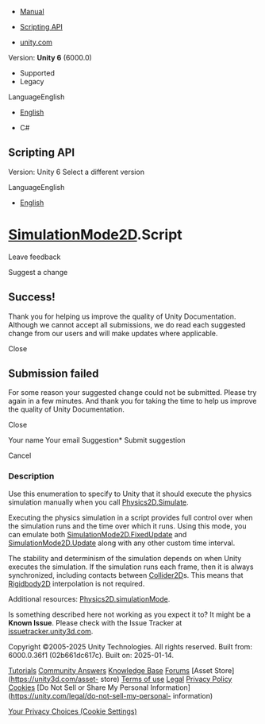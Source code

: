 [ ]()

  * [Manual](../Manual/index.html)
  * [Scripting API](../ScriptReference/index.html)

  * [unity.com](https://unity.com/)

Version: **Unity 6** (6000.0)

  * Supported
  * Legacy

LanguageEnglish

  * [English]()

  * C#

[ ](https://docs.unity3d.com)

## Scripting API

Version: Unity 6 Select a different version

LanguageEnglish

  * [English]()

#  [SimulationMode2D](SimulationMode2D.html).Script

Leave feedback

Suggest a change

## Success!

Thank you for helping us improve the quality of Unity Documentation. Although
we cannot accept all submissions, we do read each suggested change from our
users and will make updates where applicable.

Close

## Submission failed

For some reason your suggested change could not be submitted. Please <a>try
again</a> in a few minutes. And thank you for taking the time to help us
improve the quality of Unity Documentation.

Close

Your name Your email Suggestion* Submit suggestion

Cancel

[ ]()

### Description

Use this enumeration to specify to Unity that it should execute the physics
simulation manually when you call
[Physics2D.Simulate](Physics2D.Simulate.html).

Executing the physics simulation in a script provides full control over when
the simulation runs and the time over which it runs. Using this mode, you can
emulate both [SimulationMode2D.FixedUpdate](SimulationMode2D.FixedUpdate.html)
and [SimulationMode2D.Update](SimulationMode2D.Update.html) along with any
other custom time interval.  
  
The stability and determinism of the simulation depends on when Unity executes
the simulation. If the simulation runs each frame, then it is always
synchronized, including contacts between [Collider2D](Collider2D.html)s. This
means that [Rigidbody2D](Rigidbody2D.html) interpolation is not required.  
  
Additional resources:
[Physics2D.simulationMode](Physics2D-simulationMode.html).

Is something described here not working as you expect it to? It might be a
**Known Issue**. Please check with the Issue Tracker at
[issuetracker.unity3d.com](https://issuetracker.unity3d.com).

Copyright ©2005-2025 Unity Technologies. All rights reserved. Built from:
6000.0.36f1 (02b661dc617c). Built on: 2025-01-14.

[Tutorials](https://unity3d.com/learn) [Community
Answers](https://answers.unity3d.com) [Knowledge
Base](https://support.unity3d.com/hc/en-us)
[Forums](https://forum.unity3d.com) [Asset Store](https://unity3d.com/asset-
store) [Terms of use](https://docs.unity3d.com/Manual/TermsOfUse.html)
[Legal](https://unity.com/legal) [Privacy
Policy](https://unity.com/legal/privacy-policy)
[Cookies](https://unity.com/legal/cookie-policy) [Do Not Sell or Share My
Personal Information](https://unity.com/legal/do-not-sell-my-personal-
information)

[Your Privacy Choices (Cookie Settings)](javascript:void\(0\);)

